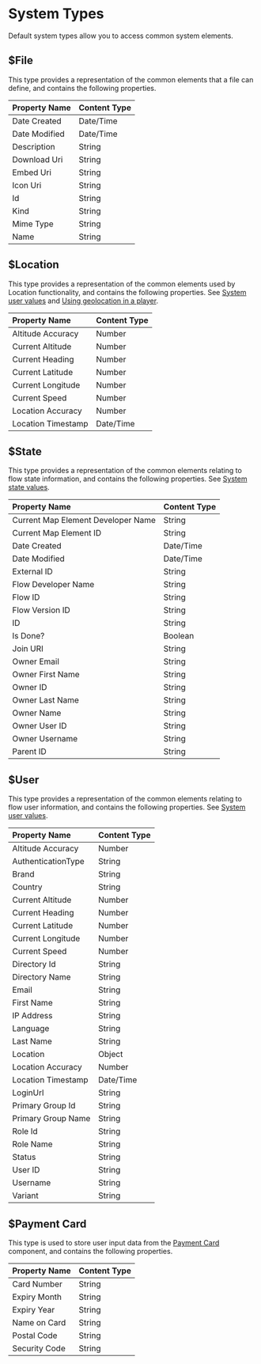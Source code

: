 # System Types

<head>
  <meta name="guidename" content="Flow"/>
  <meta name="context" content="GUID-d5418044-1ac0-4d01-9485-5ebd06ab7f8e"/>
</head>


Default system types allow you to access common system elements.

## $File

This type provides a representation of the common elements that a file can define, and contains the following properties.

|Property Name|Content Type|
|:------------|------------|
|Date Created|Date/Time|
|Date Modified|Date/Time|
|Description|String|
|Download Uri|String|
|Embed Uri|String|
|Icon Uri|String|
|Id|String|
|Kind|String|
|Mime Type|String|
|Name|String|

## $Location

This type provides a representation of the common elements used by Location functionality, and contains the following properties. See [System user values](r-flo-Values_System_User_Values_d9728e25-86de-4d77-8246-a04031fe6b63.md) and [Using geolocation in a player](c-flo-Players_Localization_f69770b6-9414-46bd-a6da-68d078855a4b.md).

|Property Name|Content Type|
|:------------|------------|
|Altitude Accuracy|Number|
|Current Altitude|Number|
|Current Heading|Number|
|Current Latitude|Number|
|Current Longitude|Number|
|Current Speed|Number|
|Location Accuracy|Number|
|Location Timestamp|Date/Time|

## $State

This type provides a representation of the common elements relating to flow state information, and contains the following properties. See [System state values](r-flo-Values_System_State_Values_0e184acc-ec85-4922-b06b-07a5d6966fa0.md).

|Property Name|Content Type|
|:------------|------------|
|Current Map Element Developer Name|String|
|Current Map Element ID|String|
|Date Created|Date/Time|
|Date Modified|Date/Time|
|External ID|String|
|Flow Developer Name|String|
|Flow ID|String|
|Flow Version ID|String|
|ID|String|
|Is Done?|Boolean|
|Join URI|String|
|Owner Email|String|
|Owner First Name|String|
|Owner ID|String|
|Owner Last Name|String|
|Owner Name|String|
|Owner User ID|String|
|Owner Username|String|
|Parent ID|String|

## $User

This type provides a representation of the common elements relating to flow user information, and contains the following properties. See [System user values](r-flo-Values_System_User_Values_d9728e25-86de-4d77-8246-a04031fe6b63.md).

|Property Name|Content Type|
|:------------|------------|
|Altitude Accuracy|Number|
|AuthenticationType|String|
|Brand|String|
|Country|String|
|Current Altitude|Number|
|Current Heading|Number|
|Current Latitude|Number|
|Current Longitude|Number|
|Current Speed|Number|
|Directory Id|String|
|Directory Name|String|
|Email|String|
|First Name|String|
|IP Address|String|
|Language|String|
|Last Name|String|
|Location|Object|
|Location Accuracy|Number|
|Location Timestamp|Date/Time|
|LoginUrl|String|
|Primary Group Id|String|
|Primary Group Name|String|
|Role Id|String|
|Role Name|String|
|Status|String|
|User ID|String|
|Username|String|
|Variant|String|

## $Payment Card

This type is used to store user input data from the [Payment Card](flo-pcard_c992dbb6-300e-4129-927c-1860613f6e75.md) component, and contains the following properties.

|Property Name|Content Type|
|:------------|------------|
|Card Number|String|
|Expiry Month|String|
|Expiry Year|String|
|Name on Card|String|
|Postal Code|String|
|Security Code|String|